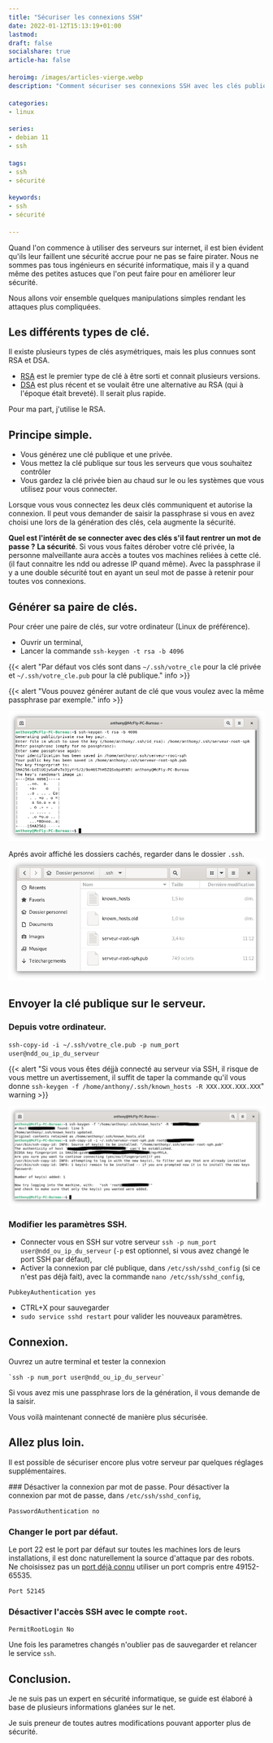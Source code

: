 ```yaml
---
title: "Sécuriser les connexions SSH"
date: 2022-01-12T15:13:19+01:00
lastmod: 
draft: false
socialshare: true
article-ha: false

heroimg: /images/articles-vierge.webp
description: "Comment sécuriser ses connexions SSH avec les clés publique/privée et la configuration du fichier sshd_config"

categories:
- linux

series:
- debian 11
- ssh
  
tags:
- ssh
- sécurité

keywords:
- ssh
- sécurité

---
```

Quand l'on commence à utiliser des serveurs sur internet, il est bien évident qu'ils leur faillent une sécurité accrue pour ne pas se faire pirater.
Nous ne sommes pas tous ingénieurs en sécurité informatique, mais il y a quand même des petites astuces que l'on peut faire pour en améliorer leur sécurité.

Nous allons voir ensemble quelques manipulations simples rendant les attaques plus compliquées.

## Les différents types de clé.
Il existe plusieurs types de clés asymétriques, mais les plus connues sont RSA et DSA.
* [RSA](https://fr.wikipedia.org/wiki/Chiffrement_RSA) est le premier type de clé à être sorti et connait plusieurs versions.
* [DSA](https://fr.wikipedia.org/wiki/Digital_Signature_Algorithm) est plus récent et se voulait être une alternative au RSA (qui à l'époque était breveté). Il serait plus rapide.

Pour ma part, j'utilise le RSA.

## Principe simple.
* Vous générez une clé publique et une privée.
* Vous mettez la clé publique sur tous les serveurs que vous souhaitez contrôler 
* Vous gardez la clé privée bien au chaud sur le ou les systèmes que vous utilisez pour vous connecter.

Lorsque vous vous connectez les deux clés communiquent et autorise la connexion.
Il peut vous demander de saisir la passphrase si vous en avez choisi une lors de la génération des clés, cela augmente la sécurité.

**Quel est l'intérêt de se connecter avec des clés s'il faut rentrer un mot de passe ?**
**La sécurité**. Si vous vous faites dérober votre clé privée, la personne malveillante aura accès a toutes vos machines reliées à cette clé. (il faut connaitre les ndd ou adresse IP quand même). Avec la passphrase il y a une double sécurité tout en ayant un seul mot de passe à retenir pour toutes vos connexions.

## Générer sa paire de clés.
Pour créer une paire de clés, sur votre ordinateur (Linux de préférence).
* Ouvrir un terminal,
* Lancer la commande `ssh-keygen -t rsa -b 4096`

{{< alert "Par défaut vos clés sont dans `~/.ssh/votre_cle` pour la clé privée et `~/.ssh/votre_cle.pub` pour la clé publique." info >}}

{{< alert "Vous pouvez générer autant de clé que vous voulez avec la même passphrase par exemple." info >}}

![Crétion de la clé SSH](img/creation_cle_ssh.png)

Aprés avoir affiché les dossiers cachés, regarder dans le dossier `.ssh`.
![Contenu du dossier SSH](img/dossier_ssh.png)

## Envoyer la clé publique sur le serveur.
### Depuis votre ordinateur.
`ssh-copy-id -i ~/.ssh/votre_cle.pub -p num_port user@ndd_ou_ip_du_serveur`

{{< alert "Si vous vous êtes déjjà connecté au serveur via SSH, il risque de vous mettre un avertissement, il suffit de taper la commande qu'il vous donne `ssh-keygen -f /home/anthony/.ssh/known_hosts -R XXX.XXX.XXX.XXX`" warning >}}

![Envoi de la clé SSH sur le serveur](img/envoi_cle-ssh_vers_serveur.png)

### Modifier les paramètres SSH.
* Connecter vous en SSH sur votre serveur `ssh -p num_port user@ndd_ou_ip_du_serveur` (`-p` est optionnel, si vous avez changé le port SSH par défaut),
* Activer la connexion par clé publique, dans `/etc/ssh/sshd_config` (si ce n'est pas déjà fait), avec la commande `nano /etc/ssh/sshd_config`,
```
PubkeyAuthentication yes
```
* CTRL+X pour sauvegarder
* `sudo service sshd restart` pour valider les nouveaux paramètres.

## Connexion.
Ouvrez un autre terminal et tester la connexion
```
`ssh -p num_port user@ndd_ou_ip_du_serveur`
```

Si vous avez mis une passphrase lors de la génération, il vous demande de la saisir.

Vous voilà maintenant connecté de manière plus sécurisée.

## Allez plus loin.
Il est possible de sécuriser encore plus votre serveur par quelques réglages supplémentaires.

### Désactiver la connexion par mot de passe.
Pour désactiver la connexion par mot de passe, dans `/etc/ssh/sshd_config`,
```
PasswordAuthentication no
```
### Changer le port par défaut.
Le port 22 est le port par défaut sur toutes les machines lors de leurs installations, il est donc naturellement la source d'attaque par des robots.
Ne choisissez pas un [port déjà connu](https://fr.wikipedia.org/wiki/Liste_de_ports_logiciels) utiliser un port compris entre 49152-65535.
```
Port 52145
```

### Désactiver l'accès SSH avec le compte `root`.
```
PermitRootLogin No
```

Une fois les parametres changés n'oublier pas de sauvegarder et relancer le service `ssh`.

## Conclusion.
Je ne suis pas un expert en sécurité informatique, se guide est élaboré à base de plusieurs informations glanées sur le net.

Je suis preneur de toutes autres modifications pouvant apporter plus de sécurité.

